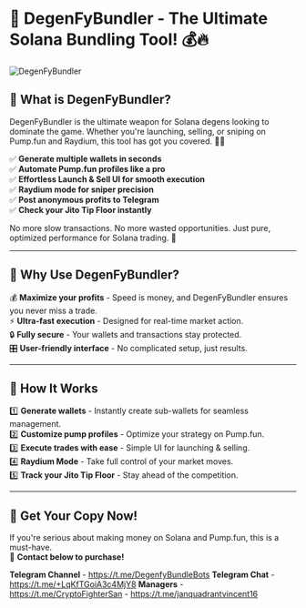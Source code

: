 # 🚀 DegenFyBundler - The Ultimate Solana Bundling Tool! 💰🔥

![DegenFyBundler](https://i.imgur.com/wu9UWuK.png)

## 💎 What is DegenFyBundler?
DegenFyBundler is the ultimate weapon for Solana degens looking to dominate the game. Whether you're launching, selling, or sniping on Pump.fun and Raydium, this tool has got you covered. 💼💸

✅ **Generate multiple wallets in seconds**  
✅ **Automate Pump.fun profiles like a pro**  
✅ **Effortless Launch & Sell UI for smooth execution**  
✅ **Raydium mode for sniper precision**  
✅ **Post anonymous profits to Telegram**  
✅ **Check your Jito Tip Floor instantly**  

No more slow transactions. No more wasted opportunities. Just pure, optimized performance for Solana trading. 🚀

---

## 🎯 Why Use DegenFyBundler?
💰 **Maximize your profits** - Speed is money, and DegenFyBundler ensures you never miss a trade.  
⚡ **Ultra-fast execution** - Designed for real-time market action.  
🔒 **Fully secure** - Your wallets and transactions stay protected.  
🎛 **User-friendly interface** - No complicated setup, just results.  

---

## 📌 How It Works
1️⃣ **Generate wallets** - Instantly create sub-wallets for seamless management.  
2️⃣ **Customize pump profiles** - Optimize your strategy on Pump.fun.  
3️⃣ **Execute trades with ease** - Simple UI for launching & selling.  
4️⃣ **Raydium Mode** - Take full control of your market moves.  
5️⃣ **Track your Jito Tip Floor** - Stay ahead of the competition.  

---

## 🛒 Get Your Copy Now!
If you're serious about making money on Solana and Pump.fun, this is a must-have.  
📩 **Contact below to purchase!**

**Telegram Channel** - https://t.me/DegenfyBundleBots
**Telegram Chat** - https://t.me/+LqKfTGoiA3c4MjY8
**Managers** - https://t.me/CryptoFighterSan - https://t.me/janquadrantvincent16



